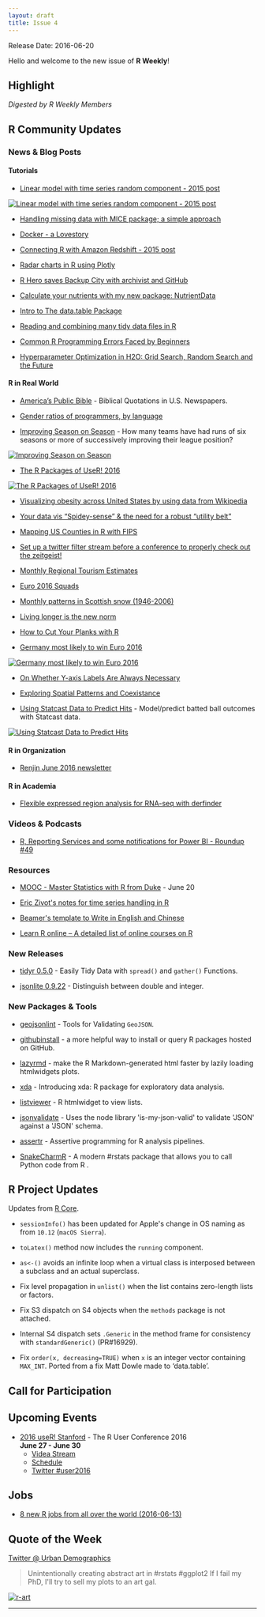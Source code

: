 ```yaml
---
layout: draft
title: Issue 4
---
```


Release Date: 2016-06-20

Hello and welcome to the new issue of **R Weekly**!

## Highlight

*Digested by R Weekly Members*


## R Community Updates

### News & Blog Posts

#### Tutorials

+ [Linear model with time series random component - 2015 post](https://ellisp.github.io/blog/2015/11/15/linear-model-timeseries/)

[![Linear model with time series random component - 2015 post](https://ellisp.github.io/img/0017-timeseries.gif)](https://ellisp.github.io/blog/2015/11/15/linear-model-timeseries/)

+ [Handling missing data with MICE package; a simple approach](http://datascienceplus.com/handling-missing-data-with-mice-package-a-simple-approach/)

+ [Docker - a Lovestory](https://heidiseibold.github.io/r/2016/06/13/Docker/)

+ [Connecting R with Amazon Redshift - 2015 post](http://blogs.aws.amazon.com/bigdata/post/Tx1G8828SPGX3PK/Connecting-R-with-Amazon-Redshift)

+ [Radar charts in R using Plotly](http://moderndata.plot.ly/radar-charts-in-r-using-plotly/)

+ [R Hero saves Backup City with archivist and GitHub](http://r-addict.com/2016/06/13/RHero-Saves-Backup-City-With-archivist-github.html)

+ [Calculate your nutrients with my new package: NutrientData](http://www.56n.dk/calculate-your-nutrients-with-my-new-package-nutrientdata/)

+ [Intro to The data.table Package](https://rollingyours.wordpress.com/2016/06/14/fast-aggregation-of-large-data-with-the-data-table-package/)

+ [Reading and combining many tidy data files in R](http://serialmentor.com/blog/2016/6/13/reading-and-combining-many-tidy-data-files-in-R/)

+ [Common R Programming Errors Faced by Beginners](http://www.quantinsti.com/blog/common-errors-r/)

+ [Hyperparameter Optimization in H2O: Grid Search, Random Search and the Future](http://blog.h2o.ai/2016/06/hyperparameter-optimization-in-h2o-grid-search-random-search-and-the-future/) 

#### R in Real World

+ [America’s Public Bible](http://americaspublicbible.org/) - Biblical Quotations in U.S. Newspapers.

+ [Gender ratios of programmers, by language](http://blog.revolutionanalytics.com/2016/06/programmers-gender.html)

+ [Improving Season on Season](http://rpubs.com/jalapic/sbs) - How many teams have had runs of six seasons or more of successively improving their league position?

[![Improving Season on Season](https://cdn.rawgit.com/rweekly/image/master/2016-06-20/football.png)](http://rpubs.com/jalapic/sbs)

+ [The R Packages of UseR! 2016](http://blog.revolutionanalytics.com/2016/06/the-r-packages-of-user-2016.html)

[![The R Packages of UseR! 2016](https://revolution-computing.typepad.com/.a/6a010534b1db25970b01b7c86dfbf2970b-800wi)](http://blog.revolutionanalytics.com/2016/06/the-r-packages-of-user-2016.html)

+ [Visualizing obesity across United States by using data from Wikipedia](http://datascienceplus.com/visualizing-obesity-across-united-states-by-using-data-from-wikipedia/)

+ [Your data vis “Spidey-sense” & the need for a robust “utility belt”](https://rud.is/b/2016/06/16/your-data-vis-spidey-sense-the-need-for-a-robust-utility-belt/)

+ [Mapping US Counties in R with FIPS](https://www.datascienceriot.com/mapping-us-counties-in-r-with-fips/kris/)

+ [Set up a twitter filter stream before a conference to properly check out the zeitgeist!](https://thomas-keller.github.io/articles/using-streamr-tidytext-to-conferences-with-twitter/)

+ [Monthly Regional Tourism Estimates](https://ellisp.github.io/blog/2016/06/16/mrtes/)

+ [Euro 2016 Squads](https://gjabel.wordpress.com/2016/06/15/euro-2016-squads/)

+ [Monthly patterns in Scottish snow (1946-2006)](https://scottishsnow.wordpress.com/2016/04/24/monthly-snow/)

+ [Living longer is the new norm](http://www.swissinfo.ch/eng/by-the-numbers_a-greying-planet-from-north-to-south/42207298)

+ [How to Cut Your Planks with R](http://sumsar.net/blog/2016/06/how-to-cut-your-planks-with-r/)

+ [Germany most likely to win Euro 2016](http://www.r-bloggers.com/germany-most-likely-to-win-euro-2016/)

[![Germany most likely to win Euro 2016](https://grollchristian.files.wordpress.com/2016/06/em_results_tree.png)](http://www.r-bloggers.com/germany-most-likely-to-win-euro-2016/)

+ [On Whether Y-axis Labels Are Always Necessary](http://rud.is/b/2016/06/12/on-whether-y-axis-labels-are-always-necessary/)

+ [Exploring Spatial Patterns and Coexistance](https://biologyforfun.wordpress.com/2016/06/11/exploring-spatial-patterns-and-coexistance/)

+ [Using Statcast Data to Predict Hits](http://www.hardballtimes.com/using-statcast-data-to-predict-hits/) - Model/predict batted ball outcomes with Statcast data.

[![Using Statcast Data to Predict Hits](https://cdn.rawgit.com/rweekly/image/master/2016-06-20/angle_speed_pred.png)](http://www.hardballtimes.com/using-statcast-data-to-predict-hits/)

#### R in Organization

+ [Renjin June 2016 newsletter](http://us7.campaign-archive1.com/?u=d15c4a781ddc4b9bdcec62993&id=0e189b562e)

#### R in Academia

+ [Flexible expressed region analysis for RNA-seq with derfinder](http://ht.ly/outJ301ko9b)

### Videos & Podcasts

+ [R, Reporting Services and some notifications for Power BI - Roundup #49](https://www.youtube.com/watch?v=BCbosbFBpfM&feature=youtu.be)

### Resources

+ [MOOC - Master Statistics with R from Duke](https://www.coursera.org/specializations/statistics) - June 20

+ [Eric Zivot's notes for time series handling in R](https://faculty.washington.edu/ezivot/econ424/Working%20with%20Time%20Series%20Data%20in%20R.pdf)

+ [Beamer's template to Write in English and Chinese](http://pacha.hk/beamertemplate.html)

+ [Learn R online – A detailed list of online courses on R](http://bafflednerd.com/learn-r-online/)

### New Releases

+ [tidyr 0.5.0](https://blog.rstudio.org/2016/06/13/tidyr-0-5-0/) - Easily Tidy Data with `spread()` and `gather()` Functions.

+ [jsonlite 0.9.22](https://www.opencpu.org/posts/jsonlite-0-9-22/) - Distinguish between double and integer.

### New Packages & Tools

+ [geojsonlint](https://cran.rstudio.com/web/packages/geojsonlint/vignettes/geojsonlint_vignette.html) - Tools for Validating `GeoJSON`.

+ [githubinstall](http://mockquant.blogspot.com.au/2016/06/githubinstall-new-r-package-for-easy-to.html) - a more helpful way to install or query R packages hosted on GitHub.

+ [lazyrmd](http://ryanhafen.com/blog/lazyrmd) - make the R Markdown-generated html faster by lazily loading htmlwidgets plots.

+ [xda](https://ujjwalkarn.me/2016/06/17/introducing-xda-r-package-for-exploratory-data-analysis/) - Introducing xda: R package for exploratory data analysis.

+ [listviewer](http://www.buildingwidgets.com/blog/2015/4/14/week-15-listviewer) - R htmlwidget to view lists.

+ [jsonvalidate](https://ropenscilabs.github.io/jsonvalidate/) - Uses the node library 'is-my-json-valid' to validate 'JSON' against a 'JSON' schema.

+ [assertr](https://github.com/ropenscilabs/assertr) - Assertive programming for R analysis pipelines.

+ [SnakeCharmR](https://asieira.github.io/introducing-snakecharmr.html) - A modern #rstats package that allows you to call Python code from R .


## R Project Updates

Updates from [R Core](http://developer.r-project.org/blosxom.cgi/R-devel/NEWS).

+ `sessionInfo()` has been updated for Apple's change in OS naming as from 	`10.12` (`macOS Sierra`).

+ `toLatex()` method now includes the `running` component.

+ `as<-()` avoids an infinite loop when a virtual class is interposed between a subclass and an actual superclass.

+ Fix level propagation in `unlist()` when the list contains zero-length lists or factors.

+ Fix S3 dispatch on S4 objects when the `methods` package is not attached.

+ Internal S4 dispatch sets `.Generic` in the method frame for consistency with `standardGeneric()` (PR#16929).

+ Fix `order(x, decreasing=TRUE)` when `x` is an integer vector containing `MAX_INT`. Ported from a fix Matt Dowle made to ‘data.table’.

## Call for Participation


## Upcoming Events

+ [2016 useR! Stanford](http://user2016.org/) - The R User Conference 2016<br /> **June 27 - June 30** <br>
  + [Videa Stream](https://aka.ms/user2016conference)
  + [Schedule](http://schedule.user2016.org)
  + [Twitter #user2016](https://twitter.com/hashtag/user2016)

## Jobs

+ [8 new R jobs from all over the world (2016-06-13)](http://www.r-bloggers.com/8-new-r-jobs-from-all-over-the-world-2016-06-13/)

## Quote of the Week

[Twitter @ Urban Demographics](https://twitter.com/UrbanDemog/status/742828444292124672)

> Unintentionally creating abstract art in #rstats #ggplot2 If I fail my PhD, I'll try to sell my plots to an art gal.

[![r-art](https://pbs.twimg.com/media/Ck8Oh7XWEAIZar2.jpg)](https://twitter.com/UrbanDemog/status/742828444292124672)

<HR />

<p><small id="page_view">&nbsp;</small></p>
